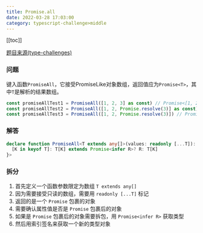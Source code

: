 ```yaml
---
title: Promise.all
date: 2022-03-28 17:03:00
category: typescript-challenge>middle
---
```


[[toc]]

[题目来源(type-challenges)](https://github.com/type-challenges/type-challenges/blob/master/questions/16-medium-pop/README.zh-CN.md)
### 问题
键入函数`PromiseAll`，它接受PromiseLike对象数组，返回值应为`Promise<T>`，其中`T`是解析的结果数组。

```typescript
const promiseAllTest1 = PromiseAll([1, 2, 3] as const) // Promise<[1, 2, 3]>
const promiseAllTest2 = PromiseAll([1, 2, Promise.resolve(3)] as const) // Promise<[1, 2, number]>
const promiseAllTest3 = PromiseAll([1, 2, Promise.resolve(3)]) // Promise<[number, number, number]>

```

### 解答

```typescript
declare function PromiseAll<T extends any[]>(values: readonly [...T]): Promise<{
  [K in keyof T]: T[K] extends Promise<infer R>? R: T[K]
}>
```

### 拆分
1. 首先定义一个函数参数限定为数组 `T extends any[]`
2. 因为需要接受只读的数组，需要用 `readonly [...T]` 标记
3. 返回的是一个 `Promise` 包裹的对象
4. 需要确认属性值是否是 `Promise` 包裹后的对象
5. 如果是 `Promise` 包裹后的对象需要拆包，用 `Promise<infer R>` 获取类型
6. 然后用索引签名来获取一个新的类型对象
